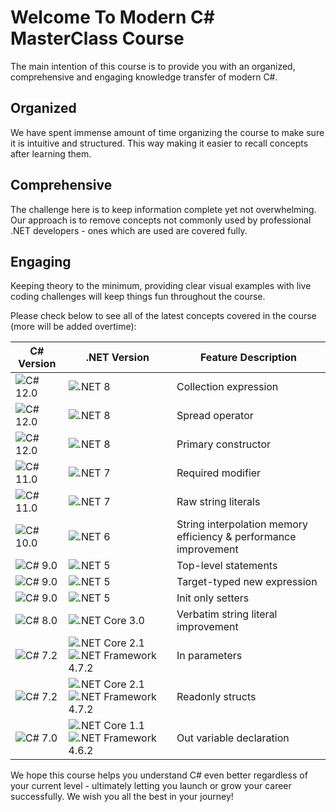# Welcome To Modern C# MasterClass Course

The main intention of this course is to provide you with an organized, comprehensive and engaging knowledge transfer of modern C#.

## Organized

We have spent immense amount of time organizing the course to make sure it is intuitive and structured. This way making it easier to recall concepts after learning them.

## Comprehensive

The challenge here is to keep information complete yet not overwhelming. Our approach is to remove concepts not commonly used by professional .NET developers - ones which are used are covered fully.

## Engaging

Keeping theory to the minimum, providing clear visual examples with live coding challenges will keep things fun throughout the course.

Please check below to see all of the latest concepts covered in the course (more will be added overtime):

| C# Version | .NET Version | Feature Description |
|------------------|-------------------|------------------------|
| ![C# 12.0](https://img.shields.io/badge/C%23-12.0-blue) | ![.NET 8](https://img.shields.io/badge/.NET-8.0-yellow) | Collection expression |
| ![C# 12.0](https://img.shields.io/badge/C%23-12.0-blue) | ![.NET 8](https://img.shields.io/badge/.NET-8.0-yellow) | Spread operator |
| ![C# 12.0](https://img.shields.io/badge/C%23-12.0-blue) | ![.NET 8](https://img.shields.io/badge/.NET-8.0-yellow) | Primary constructor |
| ![C# 11.0](https://img.shields.io/badge/C%23-11.0-blue) | ![.NET 7](https://img.shields.io/badge/.NET-7.0-yellow) | Required modifier |
| ![C# 11.0](https://img.shields.io/badge/C%23-11.0-blue) | ![.NET 7](https://img.shields.io/badge/.NET-7.0-yellow) | Raw string literals |
| ![C# 10.0](https://img.shields.io/badge/C%23-10.0-blue) | ![.NET 6](https://img.shields.io/badge/.NET-6.0-yellow) | String interpolation memory efficiency & performance improvement |
| ![C# 9.0](https://img.shields.io/badge/C%23-9.0-blue) | ![.NET 5](https://img.shields.io/badge/.NET-5.0-yellow) | Top-level statements |
| ![C# 9.0](https://img.shields.io/badge/C%23-9.0-blue) | ![.NET 5](https://img.shields.io/badge/.NET-5.0-yellow) | Target-typed new expression |
| ![C# 9.0](https://img.shields.io/badge/C%23-9.0-blue) | ![.NET 5](https://img.shields.io/badge/.NET-5.0-yellow) | Init only setters |
| ![C# 8.0](https://img.shields.io/badge/C%23-8.0-blue) | ![.NET Core 3.0](https://img.shields.io/badge/.NET%20Core-3.0-yellow) | Verbatim string literal improvement |
| ![C# 7.2](https://img.shields.io/badge/C%23-7.2-blue) | ![.NET Core 2.1](https://img.shields.io/badge/.NET%20Core-2.1-yellow) ![.NET Framework 4.7.2](https://img.shields.io/badge/.NET%20Framework-4.7.2-yellow) | In parameters |
| ![C# 7.2](https://img.shields.io/badge/C%23-7.2-blue) | ![.NET Core 2.1](https://img.shields.io/badge/.NET%20Core-2.1-yellow) ![.NET Framework 4.7.2](https://img.shields.io/badge/.NET%20Framework-4.7.2-yellow) | Readonly structs |
| ![C# 7.0](https://img.shields.io/badge/C%23-7.0-blue) | ![.NET Core 1.1](https://img.shields.io/badge/.NET%20Core-1.1-yellow) ![.NET Framework 4.6.2](https://img.shields.io/badge/.NET%20Framework-4.6.2-yellow) | Out variable declaration |

We hope this course helps you understand C# even better regardless of your current level - ultimately letting you launch or grow your career successfully. We wish you all the best in your journey!